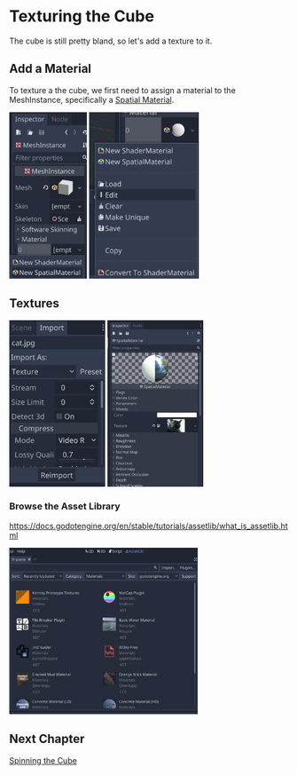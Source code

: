 # Texturing the Cube

The cube is still pretty bland, so let's add a texture to it.

## Add a Material

To texture a the cube, we first need to assign a material to the MeshInstance,
specifically a [Spatial Material](https://docs.godotengine.org/en/stable/tutorials/3d/spatial_material.html).

<img src="images/materialnone.png" height="300">

<img src="images/materialedit.png" height="300">

## Textures

<img src="images/textureimport.png" height="300">

<img src="images/materialtexture.png" height="300">

### Browse the Asset Library

https://docs.godotengine.org/en/stable/tutorials/assetlib/what_is_assetlib.html

<img src="images/assetlibrarymaterials.png" height="300">

## Next Chapter

[Spinning the Cube](../chapter6/README.md)


